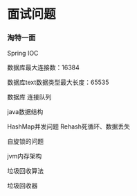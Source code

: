 # 面试问题

### 淘特一面

Spring IOC

数据库最大连接数：16384

数据库text数据类型最大长度：65535

数据库 连接队列

java数据结构

HashMap并发问题 Rehash死循环、数据丢失

自旋锁的问题

jvm内存架构

垃圾回收算法

垃圾回收器

